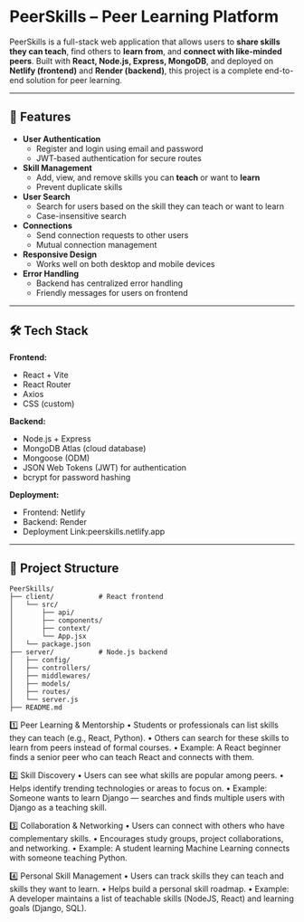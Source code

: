 # PeerSkills – Peer Learning Platform



PeerSkills is a full-stack web application that allows users to **share skills they can teach**, find others to **learn from**, 
and **connect with like-minded peers**. Built with **React, Node.js, Express, MongoDB**, and deployed on **Netlify (frontend)** and **Render (backend)**, 
this project is a complete end-to-end solution for peer learning.

---

## 🌟 Features

- **User Authentication**
  - Register and login using email and password
  - JWT-based authentication for secure routes
- **Skill Management**
  - Add, view, and remove skills you can **teach** or want to **learn**
  - Prevent duplicate skills
- **User Search**
  - Search for users based on the skill they can teach or want to learn
  - Case-insensitive search
- **Connections**
  - Send connection requests to other users
  - Mutual connection management
- **Responsive Design**
  - Works well on both desktop and mobile devices
- **Error Handling**
  - Backend has centralized error handling
  - Friendly messages for users on frontend

---

## 🛠️ Tech Stack

**Frontend:**
- React + Vite
- React Router
- Axios
- CSS (custom)

**Backend:**
- Node.js + Express
- MongoDB Atlas (cloud database)
- Mongoose (ODM)
- JSON Web Tokens (JWT) for authentication
- bcrypt for password hashing

**Deployment:**
- Frontend: Netlify
- Backend: Render
- Deployment Link:peerskills.netlify.app

---

## 📁 Project Structure

```
PeerSkills/
├── client/           # React frontend
│   └── src/
│       ├── api/
│       ├── components/
│       ├── context/
│       └── App.jsx
│   └── package.json
├── server/           # Node.js backend
│   ├── config/
│   ├── controllers/
│   ├── middlewares/
│   ├── models/
│   ├── routes/
│   └── server.js
├── README.md
```



1️⃣ Peer Learning & Mentorship
	•	Students or professionals can list skills they can teach (e.g., React, Python).
	•	Others can search for these skills to learn from peers instead of formal courses.
	•	Example: A React beginner finds a senior peer who can teach React and connects with them.


2️⃣ Skill Discovery
	•	Users can see what skills are popular among peers.
	•	Helps identify trending technologies or areas to focus on.
	•	Example: Someone wants to learn Django — searches and finds multiple users with Django as a teaching skill.

3️⃣ Collaboration & Networking
	•	Users can connect with others who have complementary skills.
	•	Encourages study groups, project collaborations, and networking.
	•	Example: A student learning Machine Learning connects with someone teaching Python.


4️⃣ Personal Skill Management
	•	Users can track skills they can teach and skills they want to learn.
	•	Helps build a personal skill roadmap.
	•	Example: A developer maintains a list of teachable skills (NodeJS, React) and learning goals (Django, SQL).



